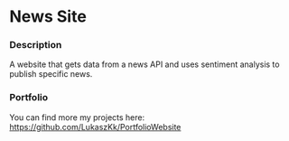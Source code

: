 # News Site

### Description
A website that gets data from a news API and uses sentiment analysis to publish specific news.

### Portfolio
You can find more my projects here: https://github.com/LukaszKk/PortfolioWebsite
